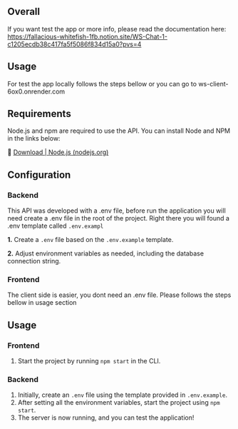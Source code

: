 ## Overall

If you want test the app or more info, please read the documentation here: https://fallacious-whitefish-1fb.notion.site/WS-Chat-1-c1205ecdb38c417fa5f5086f834d15a0?pvs=4


## Usage
For test the app locally follows the steps bellow or you can go to ws-client-6ox0.onrender.com

## Requirements

Node.js and npm are required to use the API. You can install Node and NPM in the links below:

🔗 [Download | Node.js (nodejs.org)](https://nodejs.org/en/download)


## Configuration

### Backend

This API was developed with a .env file, before run the application you will need create a .env file in the root of the project. Right there you will found a .env template called `.env.exampl`

**1.** Create a `.env` file based on the `.env.example` template.

**2.** Adjust environment variables as needed, including the database connection string.

### Frontend

The client side is easier, you dont need an .env file. Please follows the steps bellow in usage section

## Usage

### Frontend

1. Start the project by running `npm start` in the CLI.

### Backend

1. Initially, create an `.env` file using the template provided in `.env.example`.
2. After setting all the environment variables, start the project using `npm start`.
3. The server is now running, and you can test the application!
